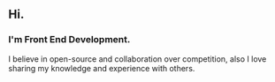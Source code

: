 ## Hi.

### I'm Front End Development.

I believe in open-source and collaboration over competition, also I love sharing my knowledge and experience with others.
